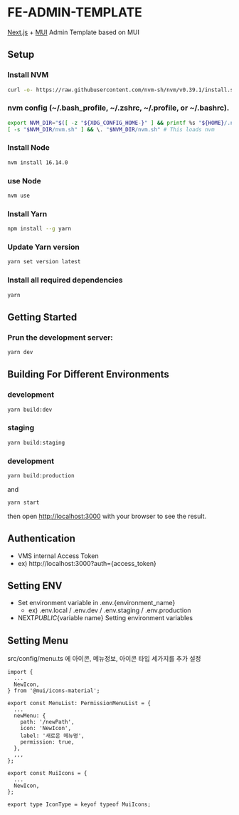# FE-ADMIN-TEMPLATE

[Next.js](https://nextjs.org/docs) + [MUI](https://mui.com/material-ui/getting-started/installation/)
Admin Template based on MUI

## Setup

### Install NVM

```bash
curl -o- https://raw.githubusercontent.com/nvm-sh/nvm/v0.39.1/install.sh | bash
```

### nvm config (~/.bash_profile, ~/.zshrc, ~/.profile, or ~/.bashrc).

```bash
export NVM_DIR="$([ -z "${XDG_CONFIG_HOME-}" ] && printf %s "${HOME}/.nvm" || printf %s "${XDG_CONFIG_HOME}/nvm")"
[ -s "$NVM_DIR/nvm.sh" ] && \. "$NVM_DIR/nvm.sh" # This loads nvm
```

### Install Node

```bash
nvm install 16.14.0
```

### use Node

```bash
nvm use
```

### Install Yarn

```bash
npm install --g yarn
```

### Update Yarn version

```bash
yarn set version latest
```

### Install all required dependencies

```bash
yarn
```

## Getting Started

### Prun the development server:

```bash
yarn dev
```

## Building For Different Environments

### development

```bash
yarn build:dev
```

### staging

```bash
yarn build:staging
```

### development

```bash
yarn build:production
```

and

```bash
yarn start
```

then open [http://localhost:3000](http://localhost:3000) with your browser to see the result.

## Authentication

- VMS internal Access Token
- ex) http://localhost:3000?auth={access_token}

## Setting ENV

- Set environment variable in .env.{environment_name}
  - ex) .env.local / .env.dev / .env.staging / .env.production
- NEXT*PUBLIC*{variable name} Setting environment variables

## Setting Menu

src/config/menu.ts 에 아이콘, 메뉴정보, 아이콘 타입 세가지를 추가 설정

```
import {
  ...
  NewIcon,
} from '@mui/icons-material';

export const MenuList: PermissionMenuList = {
  ...
  newMenu: {
    path: '/newPath',
    icon: 'NewIcon',
    label: '새로운 메뉴명',
    permission: true,
  },
  ,,,
};

export const MuiIcons = {
  ...
  NewIcon,
};

export type IconType = keyof typeof MuiIcons;
```
